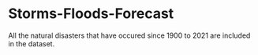 # Storms-Floods-Forecast

All the natural disasters that have occured since 1900 to 2021 are included in the dataset.
